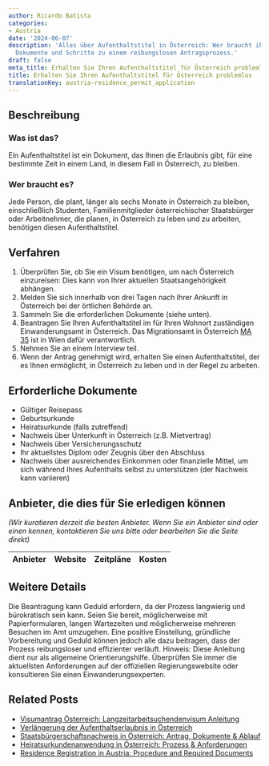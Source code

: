 ```yaml
---
author: Ricardo Batista
categories:
- Austria
date: '2024-06-07'
description: 'Alles über Aufenthaltstitel in Österreich: Wer braucht ihn, erforderliche
  Dokumente und Schritte zu einem reibungslosen Antragsprozess.'
draft: false
meta_title: Erhalten Sie Ihren Aufenthaltstitel für Österreich problemlos
title: Erhalten Sie Ihren Aufenthaltstitel für Österreich problemlos
translationKey: austria-residence_permit_application
---
```



## Beschreibung
### Was ist das?
Ein Aufenthaltstitel ist ein Dokument, das Ihnen die Erlaubnis gibt, für eine bestimmte Zeit in einem Land, in diesem Fall in Österreich, zu bleiben.

### Wer braucht es?
Jede Person, die plant, länger als sechs Monate in Österreich zu bleiben, einschließlich Studenten, Familienmitglieder österreichischer Staatsbürger oder Arbeitnehmer, die planen, in Österreich zu leben und zu arbeiten, benötigen diesen Aufenthaltstitel.

## Verfahren
1. Überprüfen Sie, ob Sie ein Visum benötigen, um nach Österreich einzureisen: Dies kann von Ihrer aktuellen Staatsangehörigkeit abhängen.
2. Melden Sie sich innerhalb von drei Tagen nach Ihrer Ankunft in Österreich bei der örtlichen Behörde an.
3. Sammeln Sie die erforderlichen Dokumente (siehe unten).
4. Beantragen Sie Ihren Aufenthaltstitel im für Ihren Wohnort zuständigen Einwanderungsamt in Österreich. Das Migrationsamt in Österreich [MA 35](http://www.wien.gv.at/english/) ist in Wien dafür verantwortlich.
5. Nehmen Sie an einem Interview teil.
6. Wenn der Antrag genehmigt wird, erhalten Sie einen Aufenthaltstitel, der es Ihnen ermöglicht, in Österreich zu leben und in der Regel zu arbeiten.

## Erforderliche Dokumente
- Gültiger Reisepass
- Geburtsurkunde
- Heiratsurkunde (falls zutreffend)
- Nachweis über Unterkunft in Österreich (z.B. Mietvertrag)
- Nachweis über Versicherungsschutz
- Ihr aktuellstes Diplom oder Zeugnis über den Abschluss
- Nachweis über ausreichendes Einkommen oder finanzielle Mittel, um sich während Ihres Aufenthalts selbst zu unterstützen (der Nachweis kann variieren)

## Anbieter, die dies für Sie erledigen können

_(Wir kuratieren derzeit die besten Anbieter. Wenn Sie ein Anbieter sind oder einen kennen, kontaktieren Sie uns bitte oder bearbeiten Sie die Seite direkt)_

| Anbieter | Website | Zeitpläne | Kosten |
| --------------- | --------------- | :-------------: | :-------------: |

## Weitere Details
Die Beantragung kann Geduld erfordern, da der Prozess langwierig und bürokratisch sein kann. Seien Sie bereit, möglicherweise mit Papierformularen, langen Wartezeiten und möglicherweise mehreren Besuchen im Amt umzugehen. Eine positive Einstellung, gründliche Vorbereitung und Geduld können jedoch alle dazu beitragen, dass der Prozess reibungsloser und effizienter verläuft.
Hinweis: Diese Anleitung dient nur als allgemeine Orientierungshilfe. Überprüfen Sie immer die aktuellsten Anforderungen auf der offiziellen Regierungswebsite oder konsultieren Sie einen Einwanderungsexperten.


## Related Posts

- [Visumantrag Österreich: Langzeitarbeitsuchendenvisum Anleitung](https://tramitit.com/de/guides/austria/beantragung_eines_visums/)
- [Verlängerung der Aufenthaltserlaubnis in Österreich](https://tramitit.com/de/guides/austria/aufenthaltstitelverlangerung/)
- [Staatsbürgerschaftsnachweis in Österreich: Antrag, Dokumente & Ablauf](https://tramitit.com/de/guides/austria/staatsburgerschaftsnachweis/)
- [Heiratsurkundenanwendung in Österreich: Prozess & Anforderungen](https://tramitit.com/de/guides/austria/heiratsurkunde_beantragen/)
- [Residence Registration in Austria: Procedure and Required Documents](https://tramitit.com/de/guides/austria/meldeauskunft/)